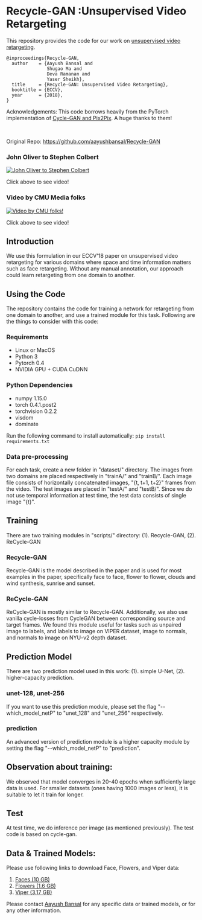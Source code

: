 # Recycle-GAN :Unsupervised Video Retargeting 

This repository provides the code for our work on [unsupervised video retargeting](http://www.cs.cmu.edu/~aayushb/Recycle-GAN/). 

```make
@inproceedings{Recycle-GAN,
  author    = {Aayush Bansal and
               Shugao Ma and
               Deva Ramanan and
               Yaser Sheikh},
  title     = {Recycle-GAN: Unsupervised Video Retargeting},
  booktitle = {ECCV},
  year      = {2018},
}
```

Acknowledgements: This code borrows heavily from the PyTorch implementation of [Cycle-GAN and Pix2Pix](https://github.com/junyanz/pytorch-CycleGAN-and-pix2pix). A  huge thanks to them!

<br>

Original Repo: https://github.com/aayushbansal/Recycle-GAN


### John Oliver to Stephen Colbert
[![John Oliver to Stephen Colbert](https://img.youtube.com/vi/VWXFqDdqLbE/0.jpg)](https://www.youtube.com/watch?v=VWXFqDdqLbE)

Click above to see video!


### Video by CMU Media folks
[![Video by CMU folks!](https://img.youtube.com/vi/ehD3C60i6lw/0.jpg)](https://youtu.be/ehD3C60i6lw)

Click above to see video!

## Introduction

We use this formulation in our ECCV'18 paper on unsupervised video retargeting for various domains where space and time information matters such as face retargeting. Without any manual annotation, our approach could learn retargeting from one domain to another.

## Using the Code

The repository contains the code for training a network for retargeting from one domain to another, and use a trained module for this task. Following are the things to consider with this code:

### Requirements
* Linux or MacOS
* Python 3
* Pytorch 0.4
* NVIDIA GPU + CUDA CuDNN

### Python Dependencies
* numpy 1.15.0
* torch 0.4.1.post2
* torchvision 0.2.2
* visdom
* dominate

Run the following command to install automatically:
```pip install requirements.txt```

### Data pre-processing

For each task, create a new folder in "dataset/" directory. The images from two domains are placed respectively in "trainA/" and "trainB/". Each image file consists of horizontally concatenated images, "{t, t+1, t+2}" frames from the video. The test images are placed in "testA/" and "testB/". Since we do not use temporal information at test time, the test data consists of single image "{t}".

## Training

There are two training modules in "scripts/" directory: (1). Recycle-GAN, (2). ReCycle-GAN

### Recycle-GAN

Recycle-GAN is the model described in the paper and is used for most examples in the paper, specifically face to face, flower to flower, clouds and wind synthesis, sunrise and sunset.

### ReCycle-GAN

ReCycle-GAN is mostly similar to Recycle-GAN. Additionally, we also use vanilla cycle-losses from CycleGAN between corresponding source and target frames. We found this module useful for tasks such as unpaired image to labels, and labels to image on VIPER dataset, image to normals, and normals to image on NYU-v2 depth dataset.

## Prediction Model

There are two prediction model used in this work: (1). simple U-Net, (2). higher-capacity prediction.

### unet-128, unet-256

If you want to use this prediction module, please set the flag "--which_model_netP" to "unet_128" and "unet_256" respectively.

### prediction

An advanced version of prediction module is a higher capacity module by setting the flag "--which_model_netP" to "prediction".

## Observation about training: 

We observed that model converges in 20-40 epochs when sufficiently large data is used. For smaller datasets (ones having 1000 images or less), it is suitable to let it train for longer.

## Test

At test time, we do inference per image (as mentioned previously). The test code is based on cycle-gan.


## Data & Trained Models:

Please use following links to download Face, Flowers, and Viper data: 

1. [Faces (10 GB)](https://www.dropbox.com/s/s6kzovbrevin5tr/faces.tar.gz?dl=0) 
2. [Flowers (1.6 GB)](https://www.dropbox.com/s/f8nnulkcsovxwmf/flowers.tar.gz?dl=0)
3. [Viper (3.17 GB)](https://www.dropbox.com/s/qhu29y5cx4lyfun/Viper_data.tar.gz?dl=0)


Please contact [Aayush Bansal](http://cs.cmu.edu/~aayushb) for any specific data or trained models, or for any other information. 
